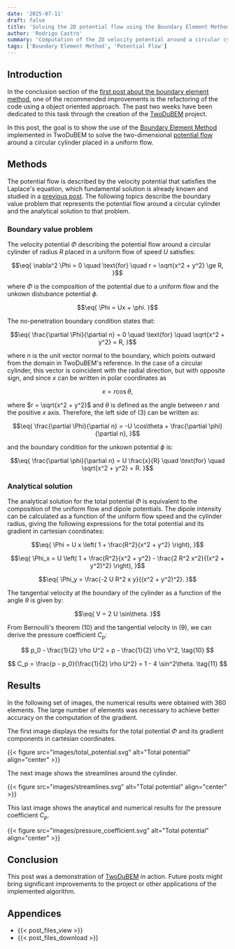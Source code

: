 ```yaml
---
date: '2025-07-11'
draft: false
title: 'Solving the 2D potential flow using the Boundary Element Method'
author: 'Rodrigo Castro'
summary: 'Computation of the 2D velocity potential around a circular cylinder using the Boundary Element Method.'
tags: ['Boundary Element Method', 'Potential Flow']
---
```


## Introduction
In the conclusion section of the [first post about the boundary element method][bem_python], one of the recommended improvements is the refactoring of the code using a object oriented approach. The past two weeks have been dedicated to this task through the creation of the [TwoDuBEM] project.

In this post, the goal is to show the use of the [Boundary Element Method][bem] implemented in TwoDuBEM to solve the two-dimensional [potential flow][potflow] around a circular cylinder placed in a uniform flow.

## Methods
The potential flow is described by the velocity potential that satisfies the Laplace's equation, which fundamental solution is already known and studied in a [previous post][2d_incoef]. The following topics describe the boundary value problem that represents the potential flow around a circular cylinder and the analytical solution to that problem.

### Boundary value problem
The velocity potential $\Phi$ describing the potential flow around a circular cylinder of radius $R$ placed in a uniform flow of speed $U$ satisfies:

$$\eq{
\nabla^2 \Phi = 0 \quad \text{for} \quad r = \sqrt{x^2 + y^2} \ge R,
}$$

where $\Phi$ is the composition of the potential due to a uniform flow and the unkown distubance potential $\phi$.

$$\eq{
\Phi = Ux + \phi.
}$$

The no-penetration boundary condition states that:

$$\eq{
\frac{\partial \Phi}{\partial n} = 0 \quad \text{for} \quad \sqrt{x^2 + y^2} = R,
}$$

where $n$ is the unit vector normal to the boundary, which points outward from the domain in TwoDuBEM's reference. In the case of a circular cylinder, this vector is coincident with the radial direction, but with opposite sign, and since $x$ can be written in polar coordinates as

$$ x = r \cos\theta, $$

where $r = \sqrt{x^2 + y^2}$ and $\theta$ is defined as the angle between $r$ and the positive $x$ axis. Therefore, the left side of $(3)$ can be written as:

$$\eq{
\frac{\partial \Phi}{\partial n} = -U \cos\theta + \frac{\partial \phi}{\partial n},
}$$

and the boundary condition for the unkown potential $\phi$ is:

$$\eq{
\frac{\partial \phi}{\partial n} = U \frac{x}{R} \quad \text{for} \quad \sqrt{x^2 + y^2} = R.
}$$

### Analytical solution

The analytical solution for the total potential $\Phi$ is equivalent to the composition of the uniform flow and dipole potentials. The dipole intensity can be calculated as a function of the uniform flow speed and the cylinder radius, giving the following expressions for the total potential and its gradient in cartesian coordinates:

$$\eq{
\Phi = U x \left( 1 + \frac{R^2}{x^2 + y^2} \right),
}$$

$$\eq{
\Phi_x = U \left( 1 + \frac{R^2}{x^2 + y^2} - \frac{2 R^2 x^2}{(x^2 + y^2)^2} \right),
}$$

$$\eq{
\Phi_y = \frac{-2 U R^2 x y}{(x^2 + y^2)^2}.
}$$

The tangential velocity at the boundary of the cylinder as a function of the angle $\theta$ is given by:

$$\eq{
V = 2 U \sin\theta.
}$$

From Bernoulli's theorem $(10)$ and the tangential velocity in $(9)$, we can derive the pressure coefficient $C_p$:

$$ p_0 - \frac{1}{2} \rho U^2 = p - \frac{1}{2} \rho V^2, \tag{10} $$

$$ C_p = \frac{p - p_0}{\frac{1}{2} \rho U^2} = 1 - 4 \sin^2\theta. \tag{11} $$


## Results
In the following set of images, the numerical results were obtained with 360 elements. The large number of elements was necessary to achieve better accuracy on the computation of the gradient.

The first image displays the results for the total potential $\Phi$ and its gradient components in cartesian coordinates.

{{< figure src="images/total_potential.svg" alt="Total potential" align="center" >}}

The next image shows the streamlines around the cylinder.

{{< figure src="images/streamlines.svg" alt="Total potential" align="center" >}}

This last image shows the anaytical and numerical results for the pressure coefficient $C_p$.

{{< figure src="images/pressure_coefficient.svg" alt="Total potential" align="center" >}}

## Conclusion
This post was a demonstration of [TwoDuBEM] in action. Future posts might bring significant improvements to the project or other applications of the implemented algorithm.

## Appendices
* {{< post_files_view >}}
* {{< post_files_download >}}

<!--Links-->
[bem_python]: ../0002_bem_python/
[2d_incoef]: ../0003_2d_constant_boundary_element/
[twodubem]: https://github.com/rodpcastro/twodubem
[bem]: https://en.wikipedia.org/wiki/Boundary_element_method 
[potflow]: https://en.wikipedia.org/wiki/Potential_flow

